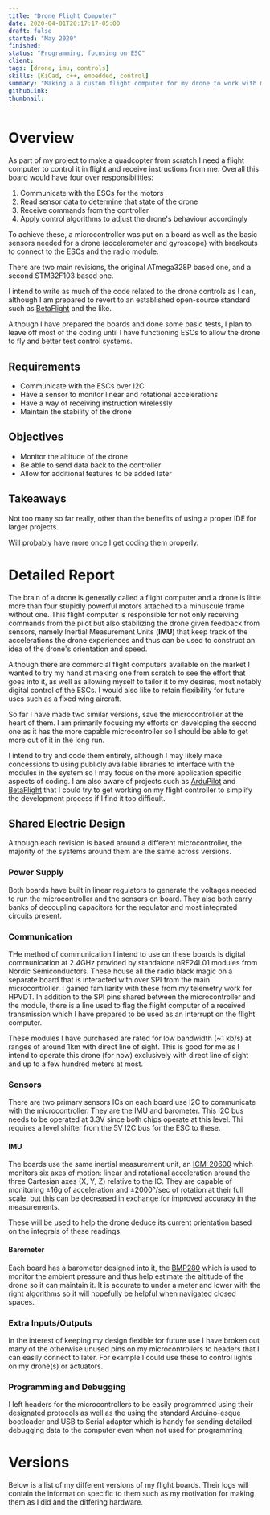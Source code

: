 ```yaml
---
title: "Drone Flight Computer"
date: 2020-04-01T20:17:17-05:00
draft: false
started: "May 2020"
finished:
status: "Programming, focusing on ESC"
client:
tags: [drone, imu, controls]
skills: [KiCad, c++, embedded, control]
summary: "Making a a custom flight computer for my drone to work with my custom ESCs and potentially other electronics."
githubLink:
thumbnail:
---
```


# Overview

As part of my project to make a quadcopter from scratch I need a flight computer to control it in flight and receive 
instructions from me. Overall this board would have four over responsibilities:

1. Communicate with the ESCs for the motors
2. Read sensor data to determine that state of the drone
3. Receive commands from the controller
4. Apply control algorithms to adjust the drone's behaviour accordingly

To achieve these, a microcontroller was put on a board as well as the basic sensors needed for a drone (accelerometer 
and gyroscope) with breakouts to connect to the ESCs and the radio module.

There are two main revisions, the original ATmega328P based one, and a second STM32F103 based one.

I intend to write as much of the code related to the drone controls as I can, although I am prepared to revert to an 
established open-source standard such as [BetaFlight](https://betaflight.com/) and the like.

Although I have prepared the boards and done some basic tests, I plan to leave off most of the coding until I have 
functioning ESCs to allow the drone to fly and better test control systems.

## Requirements

- Communicate with the ESCs over I2C
- Have a sensor to monitor linear and rotational accelerations
- Have a way of receiving instruction wirelessly
- Maintain the stability of the drone

## Objectives

- Monitor the altitude of the drone
- Be able to send data back to the controller
- Allow for additional features to be added later

## Takeaways

Not too many so far really, other than the benefits of using a proper IDE for larger projects. 

Will probably have more once I get coding them properly.

# Detailed Report

The brain of a drone is generally called a flight computer and a drone is little more than four stupidly powerful motors 
attached to a minuscule frame without one. This flight computer is responsible for not only receiving commands from the 
pilot but also stabilizing the drone given feedback from sensors, namely Inertial Measurement Units (**IMU**) that keep 
track of the accelerations the drone experiences and thus can be used to construct an idea of the drone's orientation and 
speed.

Although there are commercial flight computers available on the market I wanted to try my hand at making one from scratch 
to see the effort that goes into it, as well as allowing myself to tailor it to my desires, most notably digital control 
of the ESCs. I would also like to retain flexibility for future uses such as a fixed wing aircraft.

So far I have made two similar versions, save the microcontroller at the heart of them. I am primarily focusing my efforts 
on developing the second one as it has the more capable microcontroller so I should be able to get more out of it in the 
long run. 

I intend to try and code them entirely, although I may likely make concessions to using publicly available libraries to 
interface with the modules in the system so I may focus on the more application specific aspects of coding. I am also 
aware of projects such as [ArduPilot](https://ardupilot.org/) and [BetaFlight](https://betaflight.com/) that I could try 
to get working on my flight controller to simplify the development process if I find it too difficult.

## Shared Electric Design

Although each revision is based around a different microcontroller, the majority of the systems around them are the same 
across versions.

### Power Supply

Both boards have built in linear regulators to generate the voltages needed to run the microcontroller and the sensors on 
board. They also both carry banks of decoupling capacitors for the regulator and most integrated circuits present.

### Communication

THe method of communication I intend to use on these boards is digital communication at 2.4GHz provided by standalone 
nRF24L01 modules from Nordic Semiconductors. These house all the radio black magic on a separate board that is interacted 
with over SPI from the main microcontroller. I gained familiarity with these from my telemetry work for HPVDT. In addition 
to the SPI pins shared between the microcontroller and the module, there is a line used to flag the flight computer of a 
received transmission which I have prepared to be used as an interrupt on the flight computer.

These modules I have purchased are rated for low bandwidth (~1 kb/s) at ranges of around 1km with direct line of sight. 
This is good for me as I intend to operate this drone (for now) exclusively with direct line of sight and up to a few 
hundred meters at most.

### Sensors

There are two primary sensors ICs on each board use I2C to communicate with the microcontroller. They are the IMU and 
barometer. This I2C bus needs to be operated at 3.3V since both chips operate at this level. Thi requires a level shifter 
from the 5V I2C bus for the ESC to these.

#### IMU

The boards use the same inertial measurement unit, an [ICM-20600](https://invensense.tdk.com/products/motion-tracking/6-axis/icm-20600/) 
which monitors six axes of motion: linear and rotational acceleration around the three Cartesian axes (X, Y, Z) relative 
to the IC. They are capable of monitoring ±16g of acceleration and ±2000°/sec of rotation at their full scale, but this 
can be decreased in exchange for improved accuracy in the measurements.

These will be used to help the drone deduce its current orientation based on the integrals of these readings. 

#### Barometer 

Each board has a barometer designed into it, the [BMP280](https://www.bosch-sensortec.com/products/environmental-sensors/pressure-sensors/bmp280/) 
which is used to monitor the ambient pressure and thus help estimate the altitude of the drone so it can maintain it.
It is accurate to under a meter and lower with the right algorithms so it will hopefully be helpful when navigated 
closed spaces.

### Extra Inputs/Outputs

In the interest of keeping my design flexible for future use I have broken out many of the otherwise unused pins on my 
microcontrollers to headers that I can easily connect to later. For example I could use these to control lights on my 
drone(s) or actuators.

### Programming and Debugging 

I left headers for the microcontrollers to be easily programmed using their designated protocols as well as the using 
the standard Arduino-esque bootloader and USB to Serial adapter which is handy for sending detailed debugging data to 
the computer even when not used for programming.

# Versions

Below is a list of my different versions of my flight boards. Their logs will contain the information specific to them 
such as my motivation for making them as I did and the differing hardware.
